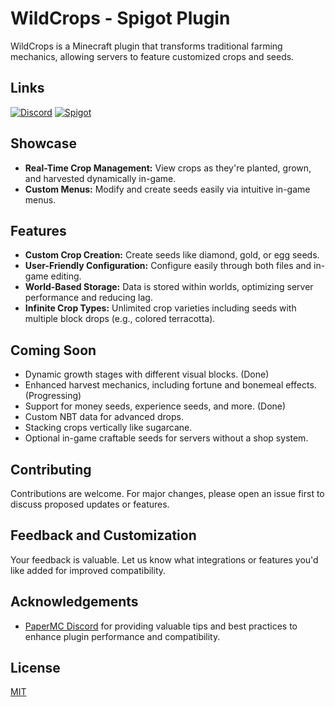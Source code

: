 # WildCrops - Spigot Plugin

WildCrops is a Minecraft plugin that transforms traditional farming mechanics, allowing servers to feature customized crops and seeds.

## Links
[![Discord](https://img.shields.io/discord/1221429982982275152?label=Join%20Discord&logo=discord&style=for-the-badge)](https://discord.gg/hF8M25GDek)
[![Spigot](https://img.shields.io/badge/Spigot-WildCrops-orange?logo=spigotmc&style=for-the-badge)](https://www.spigotmc.org/resources/wild-crops.123916/)


## Showcase

- **Real-Time Crop Management:** View crops as they're planted, grown, and harvested dynamically in-game.
- **Custom Menus:** Modify and create seeds easily via intuitive in-game menus.

## Features

- **Custom Crop Creation:** Create seeds like diamond, gold, or egg seeds.
- **User-Friendly Configuration:** Configure easily through both files and in-game editing.
- **World-Based Storage:** Data is stored within worlds, optimizing server performance and reducing lag.
- **Infinite Crop Types:** Unlimited crop varieties including seeds with multiple block drops (e.g., colored terracotta).

## Coming Soon

- Dynamic growth stages with different visual blocks. (Done)
- Enhanced harvest mechanics, including fortune and bonemeal effects. (Progressing)
- Support for money seeds, experience seeds, and more. (Done)
- Custom NBT data for advanced drops.
- Stacking crops vertically like sugarcane.
- Optional in-game craftable seeds for servers without a shop system.

## Contributing
Contributions are welcome. For major changes, please open an issue first to discuss proposed updates or features.

## Feedback and Customization
Your feedback is valuable. Let us know what integrations or features you'd like added for improved compatibility.

## Acknowledgements

- [PaperMC Discord](https://papermc.io/) for providing valuable tips and best practices to enhance plugin performance and compatibility.


## License
[MIT](https://choosealicense.com/licenses/mit/)
